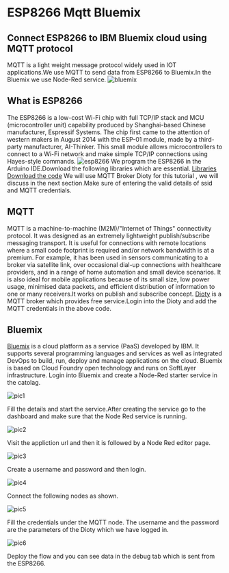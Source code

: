 # ESP8266 Mqtt Bluemix
## Connect ESP8266 to IBM Bluemix cloud using MQTT protocol
MQTT is a light weight message protocol widely used in IOT applications.We use MQTT to send data from ESP8266 to Bluemix.In the Bluemix we use Node-Red service.
![bluemix](https://user-images.githubusercontent.com/25893079/30521750-3a3b800c-9be2-11e7-9f87-fca9a385532f.png)
## What is ESP8266
The ESP8266 is a low-cost Wi-Fi chip with full TCP/IP stack and MCU (microcontroller unit) capability produced by Shanghai-based Chinese manufacturer, Espressif Systems. The chip first came to the attention of western makers in August 2014 with the ESP-01 module, made by a third-party manufacturer, AI-Thinker. This small module allows microcontrollers to connect to a Wi-Fi network and make simple TCP/IP connections using Hayes-style commands. 
![esp8266](https://user-images.githubusercontent.com/25893079/30521791-bacc5124-9be2-11e7-8433-034606159528.png)
We program the ESP8266 in the Arduino IDE.Download the following libraries which are essential. 
[Libraries](https://github.com/esp8266/Arduino)
[Download the code](https://github.com/taruntadikonda/esp8266-mqtt-bluemix)
We will use MQTT Broker Dioty for this tutorial , we will discuss in the next section.Make sure of entering the valid details of ssid and MQTT credentials. 
## MQTT
MQTT is a machine-to-machine (M2M)/"Internet of Things" connectivity protocol. It was designed as an extremely lightweight publish/subscribe messaging transport. It is useful for connections with remote locations where a small code footprint is required and/or network bandwidth is at a premium. For example, it has been used in sensors communicating to a broker via satellite link, over occasional dial-up connections with healthcare providers, and in a range of home automation and small device scenarios. It is also ideal for mobile applications because of its small size, low power usage, minimised data packets, and efficient distribution of information to one or many receivers.It works on publish and subscribe concept. 
[Dioty](http://www.dioty.co/) is a MQTT broker which provides free service.Login into the Dioty and add the MQTT credentials in the above code. 
## Bluemix
[Bluemix](https://console.bluemix.net/) is a cloud platform as a service (PaaS) developed by IBM. It supports several programming languages and services as well as integrated DevOps to build, run, deploy and manage applications on the cloud. Bluemix is based on Cloud Foundry open technology and runs on SoftLayer infrastructure. Login into Bluemix and create a Node-Red starter service in the catolag. 

![pic1](https://user-images.githubusercontent.com/25893079/30521891-f62c0ff0-9be4-11e7-898f-2e17e543bbb1.png)

Fill the details and start the service.After creating the service go to the dashboard and make sure that the Node Red service is running.

![pic2](https://user-images.githubusercontent.com/25893079/30521893-fc3ad598-9be4-11e7-9489-b87bc4e97b72.png)

Visit the appliction url and then it is followed by a Node Red editor page. 

![pic3](https://user-images.githubusercontent.com/25893079/30521894-06a9a586-9be5-11e7-99bd-f1e9e6e378d1.png)

Create a username and password and then login.

![pic4](https://user-images.githubusercontent.com/25893079/30521896-0bf9b724-9be5-11e7-8d8b-06e6dd41dc50.png)

Connect the following nodes as shown. 

![pic5](https://user-images.githubusercontent.com/25893079/30521898-1299fa1c-9be5-11e7-9684-e6ef69fcffc9.png)

Fill the credentials under the MQTT node. The username and the password are the parameters of the Dioty which we have logged in. 

![pic6](https://user-images.githubusercontent.com/25893079/30521904-248fd7e6-9be5-11e7-80c8-d60ac457a7f3.png)

Deploy the flow and you can see data in the debug tab which is sent from the ESP8266. 
